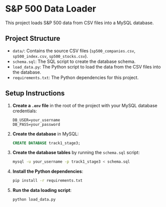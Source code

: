 # S&P 500 Data Loader

This project loads S&P 500 data from CSV files into a MySQL database.

## Project Structure

- `data/`: Contains the source CSV files (`sp500_companies.csv`, `sp500_index.csv`, `sp500_stocks.csv`).
- `schema.sql`: The SQL script to create the database schema.
- `load_data.py`: The Python script to load the data from the CSV files into the database.
- `requirements.txt`: The Python dependencies for this project.

## Setup Instructions

1.  **Create a `.env` file** in the root of the project with your MySQL database credentials:

    ```
    DB_USER=your_username
    DB_PASS=your_password
    ```

2.  **Create the database** in MySQL:

    ```sql
    CREATE DATABASE track1_stage3;
    ```

3.  **Create the database tables** by running the `schema.sql` script:

    ```bash
    mysql -u your_username -p track1_stage3 < schema.sql
    ```

4.  **Install the Python dependencies**:

    ```bash
    pip install -r requirements.txt
    ```

5.  **Run the data loading script**:

    ```bash
    python load_data.py
    ``` 